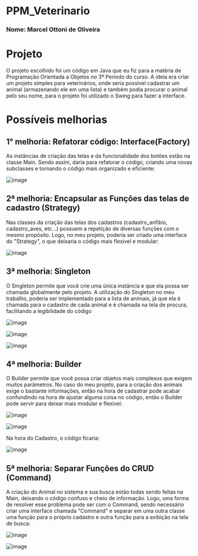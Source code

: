 # PPM_Veterinario
<h3>Nome: Marcel Ottoni de Oliveira</h3>

# Projeto
O projeto escolhido foi um código em Java que eu fiz para a matéria de Programação Orientada a Objetos no 3º Período do curso. A ideia era criar um projeto simples para veterinários, onde seria possível cadastrar um animal (armazenando ele em uma lista) e também podia procurar o animal pelo seu nome, para o projeto foi utilizado o Swing para fazer a interface.

# Possíveis melhorias
<h2>1° melhoria: Refatorar código: Interface(Factory)</h2>
As instâncias de criação das telas e da funcionalidade dos botões estão na classe Main. Sendo assim, daria para refatorar o código, criando uma novas subclasses e tornando o código mais organizado e eficiente:

![image](https://github.com/user-attachments/assets/0ed08fd6-18c4-41c7-bce8-59bbe40ad78a)

<h2>2ª melhoria: Encapsular as Funções das telas de cadastro (Strategy)</h2>
Nas classes da criação das telas dos cadastros (cadastro_anfibio, cadastro_aves, etc...) possuem a repetição de diversas funções com o mesmo propósito. Logo, no meu projeto, poderia ser criado uma interface do "Strategy", o que deixaria o código mais flexivel e modular:

![image](https://github.com/user-attachments/assets/1f14a84c-05fa-4976-b921-6202af0b7220)


<h2>3ª melhoria: Singleton</h2>
O Singleton permite que você crie uma única instância e que ela possa ser chamada globalmente pelo projeto. A utilização do Singleton no meu trabalho, poderia ser implementado para a lista de animais, já que ela é chamada para o cadastro de cada animal e é chamada na tela de procura, facilitando a legibilidade do código

![image](https://github.com/user-attachments/assets/961d597f-6a74-4a43-ac90-6ca5627a28a3)

![image](https://github.com/user-attachments/assets/4b5fa23b-2ed8-4ce4-ba5b-85b3d7521bd2)


![image](https://github.com/user-attachments/assets/20771e12-ac8a-48c8-b2d2-4de5c5aa046b)

<h2>4ª melhoria: Builder</h2>
O Builder permite que você possa criar objetos mais complexos que exigem muitos parâmetros. No caso do meu projeto, para a criação dos animais exige o bastante informações, então na hora de cadastrar pode acabar confundindo na hora de ajustar alguma coisa no código, então o Builder pode servir para deixar mais modular e flexível:

![image](https://github.com/user-attachments/assets/a71b9a58-5d41-4117-8d60-90c8895ddd19)

![image](https://github.com/user-attachments/assets/c299d5b6-eeae-4dbd-9b84-63444aa8ba53)

Na hora do Cadastro, o código ficaria:

![image](https://github.com/user-attachments/assets/b6d1d855-7356-4d43-9e35-078aefbf6d6a)

<h2>5ª melhoria: Separar Funções do CRUD (Command)</h2>
A criação do Animal no sistema e sua busca estão todas sendo feitas na Main, deixando o código confuso e cheio de informação. Logo, uma forma de resolver esse problema pode ser com o Command, sendo necessário criar uma interface chamada "Command" e separar em uma outra classe uma função para o próprio cadastro e outra função para a exibição na tela de busca:

![image](https://github.com/user-attachments/assets/0ede7cc7-b294-4c25-87da-c1cf54500c3b)

![image](https://github.com/user-attachments/assets/177aade7-0e1a-4db3-89cb-cc16c18e9720)


